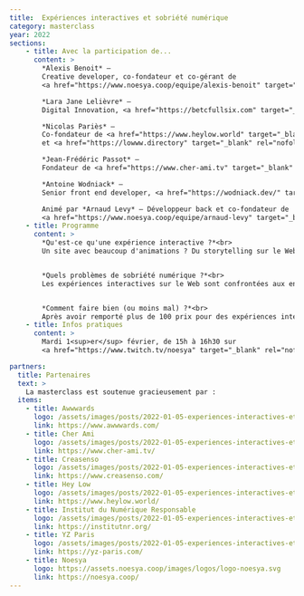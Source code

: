 ```yaml
---
title:  Expériences interactives et sobriété numérique
category: masterclass
year: 2022
sections:
    - title: Avec la participation de...
      content: >
        *Alexis Benoit* —
        Creative developer, co-fondateur et co-gérant de
        <a href="https://www.noesya.coop/equipe/alexis-benoit" target="_blank" rel="nofollow">noesya</a><br>

        *Lara Jane Lelièvre* —
        Digital Innovation, <a href="https://betcfullsix.com" target="_blank" rel="nofollow">BETC FULLSIX</a><br>

        *Nicolas Pariès* —
        Co-fondateur de <a href="https://www.heylow.world" target="_blank" rel="nofollow">Hey Low</a>
        et <a href="https://lowww.directory" target="_blank" rel="nofollow">lowww.directory</a><br>

        *Jean-Frédéric Passot* —
        Fondateur de <a href="https://www.cher-ami.tv" target="_blank" rel="nofollow">Cher ami</a><br>

        *Antoine Wodniack* —
        Senior front end developer, <a href="https://wodniack.dev/" target="_blank" rel="nofollow">wodniack.dev</a><br>

        Animé par *Arnaud Levy* — Développeur back et co-fondateur de
        <a href="https://www.noesya.coop/equipe/arnaud-levy" target="_blank" rel="nofollow">noesya</a>
    - title: Programme
      content: >
        *Qu'est-ce qu'une expérience interactive ?*<br>
        Un site avec beaucoup d'animations ? Du storytelling sur le Web ? Un récit plus émotionnel qu'informationnel ? Un site avec un loader et un effet wow ? Quelle(s) définition(s) pour cet étrange objet technologique, médiatique et créatif ?


        *Quels problèmes de sobriété numérique ?*<br>
        Les expériences interactives sur le Web sont confrontées aux enjeux classiques du Web, mais aussi à certains enjeux spécifiques, notamment de poids, de performance et d'accessibilité. Pourquoi les expériences sont-elles souvent très lourdes ? Pourquoi sont-elles gourmandes en processeur, notamment du fait de la 3D, et avec quels impacts sur les batteries des périphériques mobiles ?  Quelle relation entre performance, obsolescence et impact environnemental du numérique ? Quels problèmes spécifiques d'accessibilité posent ces expérience, qui peuvent s'appuyer sur des mécanismes vidéo-ludiques et des complémentarités multimédia ?


        *Comment faire bien (ou moins mal) ?*<br>
        Après avoir remporté plus de 100 prix pour des expériences interactive, les participants partageront leurs idées créatives, leurs analyses techniques et leurs réflexions opérationnelles sur la sobriété numérique. Quels outils pour mesurer les problèmes ? Vidéo, 3D, images, sons, VR, AR, data-visualisation, quelle est l'empreinte environnementale des différents outils de narration interactives ? Quelles méthodes mettre en œuvre pour optimiser leur impact ? Enfin, comment faire de belles expériences sobres ?
    - title: Infos pratiques
      content: >
        Mardi 1<sup>er</sup> février, de 15h à 16h30 sur
        <a href="https://www.twitch.tv/noesya" target="_blank" rel="nofollow">twitch.tv/noesya</a>

partners:
  title: Partenaires
  text: >
    La masterclass est soutenue gracieusement par :
  items:
    - title: Awwwards
      logo: /assets/images/posts/2022-01-05-experiences-interactives-et-sobriete-numerique/awwwards.svg
      link: https://www.awwwards.com/
    - title: Cher Ami
      logo: /assets/images/posts/2022-01-05-experiences-interactives-et-sobriete-numerique/cher-ami.svg
      link: https://www.cher-ami.tv/
    - title: Creasenso
      logo: /assets/images/posts/2022-01-05-experiences-interactives-et-sobriete-numerique/creasenso.svg
      link: https://www.creasenso.com/
    - title: Hey Low
      logo: /assets/images/posts/2022-01-05-experiences-interactives-et-sobriete-numerique/hey-low.svg
      link: https://www.heylow.world/
    - title: Institut du Numérique Responsable
      logo: /assets/images/posts/2022-01-05-experiences-interactives-et-sobriete-numerique/inr.png
      link: https://institutnr.org/
    - title: YZ Paris
      logo: /assets/images/posts/2022-01-05-experiences-interactives-et-sobriete-numerique/yz-paris.svg
      link: https://yz-paris.com/
    - title: Noesya
      logo: https://assets.noesya.coop/images/logos/logo-noesya.svg
      link: https://noesya.coop/
---
```

